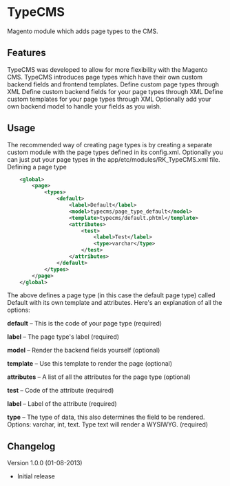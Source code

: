 TypeCMS
=======

Magento module which adds page types to the CMS.

Features
---
TypeCMS was developed to allow for more flexibility with the Magento CMS. TypeCMS introduces page types which have their own custom backend fields and frontend templates.
Define custom page types through XML
Define custom backend fields for your page types through XML
Define custom templates for your page types through XML
Optionally add your own backend model to handle your fields as you wish.

Usage
---
The recommended way of creating page types is by creating a separate custom module with the page types defined in its config.xml. Optionally you can just put your page types in the app/etc/modules/RK_TypeCMS.xml file.
Defining a page type
```xml
    <global>
        <page>
            <types>
                <default>
                    <label>Default</label>
                    <model>typecms/page_type_default</model>
                    <template>typecms/default.phtml</template>
                    <attributes>
                        <test>
                            <label>Test</label>
                            <type>varchar</type>
                        </test>
                    </attributes>
                </default>
            </types>
        </page>
    </global>
```

The above defines a page type (in this case the default page type) called Default with its own template and attributes. Here's an explanation of all the options:

**default** – This is the code of your page type (required)

**label** – The page type's label (required)

**model** – Render the backend fields yourself (optional)

**template** – Use this template to render the page (optional)

**attributes** – A list of all the attributes for the page type (optional)

**test** – Code of the attribute (required)

**label** – Label of the attribute (required)

**type** – The type of data, this also determines the field to be rendered. Options: varchar, int, text. Type text will render a WYSIWYG. (required)

Changelog
---
Version 1.0.0 (01-08-2013)
- Initial release
